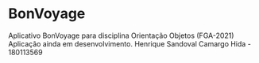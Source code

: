 # BonVoyage
Aplicativo BonVoyage para disciplina Orientação Objetos (FGA-2021)
Aplicação ainda em desenvolvimento.
Henrique Sandoval Camargo Hida - 180113569
